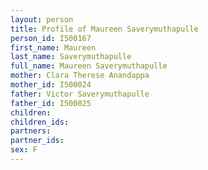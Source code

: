 ```yaml
---
layout: person
title: Profile of Maureen Saverymuthapulle
person_id: I500167
first_name: Maureen
last_name: Saverymuthapulle
full_name: Maureen Saverymuthapulle
mother: Clara Therese Anandappa
mother_id: I500024
father: Victor Saverymuthapulle
father_id: I500025
children:
children_ids:
partners:
partner_ids:
sex: F
---
```


